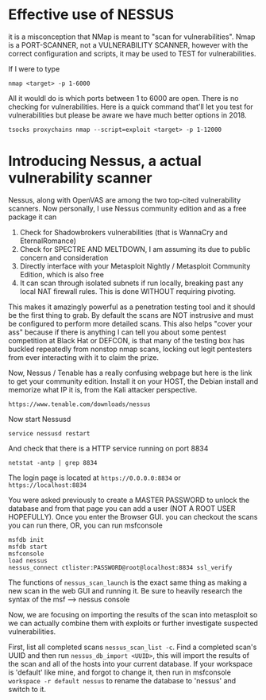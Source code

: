 # Effective use of NESSUS

it is a misconception that NMap is meant to "scan for vulnerabilities". Nmap is a PORT-SCANNER, not a VULNERABILITY SCANNER, however with the correct configuration and scripts, it may be used to TEST for vulnerabilities.

If I were to type

```nmap <target> -p 1-6000```

All it wouldl do is which ports between 1 to 6000 are open. There is no checking for vulnerabilities. Here is a quick command that'll let you test for vulnerabilities but please be aware we have much better options in 2018.

```tsocks proxychains nmap --script=exploit <target> -p 1-12000```

# Introducing Nessus, a actual vulnerability scanner


Nessus, along with OpenVAS are among the two top-cited vulnerability scanners. Now personally, I use Nessus community edition and as a free package it can

1. Check for Shadowbrokers vulnerabilities (that is WannaCry and EternalRomance)
2. Check for SPECTRE AND MELTDOWN, I am assuming its due to public concern and consideration
3. Directly interface with your Metasploit Nightly / Metasploit Community Edition, which is also free
4. It can scan through isolated subnets if run locally, breaking past any local NAT firewall rules. This is done WITHOUT requiring pivoting.

This makes it amazingly powerful as a penetration testing tool and it should be the first thing to grab. By default the scans are NOT instrusive and must be configured to perform more detailed scans. This also helps "cover your ass" because if there is anything I can tell you about some pentest competition at Black Hat or DEFCON, is that many of the testing box has buckled repeatedly from nonstop nmap scans, locking out legit pentesters from ever interacting with it to claim the prize.

Now, Nessus / Tenable has a really confusing webpage but here is the link to get your community edition. Install it on your HOST, the Debian install and memorize what IP it is, from the Kali attacker perspective.

`https://www.tenable.com/downloads/nessus`

Now start Nessusd

```service nessusd restart```

And check that there is a HTTP service running on port 8834

```netstat -antp | grep 8834```

The login page is located at ```https://0.0.0.0:8834``` or ```https://localhost:8834```

You were asked previously to create a MASTER PASSWORD to unlock the database and from that page you can add a user (NOT A ROOT USER HOPEFULLY). Once you enter the Browser GUI. you can checkout the scans you can run there, OR, you can run msfconsole


```
msfdb init
msfdb start
msfconsole
load nessus
nessus_connect ctlister:PASSWORD@root@localhost:8834 ssl_verify
```

The functions of ```nessus_scan_launch``` is the exact same thing as making a new scan in the web GUI and running it. Be sure to heavily research the syntax of the msf --> nessus console

Now, we are focusing on importing the results of the scan into metasploit so we can actually combine them with exploits or further investigate suspected vulnerabilities. 

First, list all completed scans ```nessus_scan_list -c```. Find a completed scan's UUID and then run ```nessus_db_import <UUID>```, this will import the results of the scan and all of the hosts into your current database. If your workspace is 'default' like mine, and forgot to change it, then run in msfconsole `workspace -r default nessus` to rename the database to 'nessus' and switch to it.


